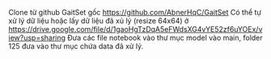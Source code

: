Clone từ github GaitSet gốc https://github.com/AbnerHqC/GaitSet
Có thể tự xử lý dữ liệu hoặc lấy dữ liệu đã xủ lý (resize 64x64) ở https://drive.google.com/file/d/1gaoHgTzDqA5eFWdsXG4vYE52zf6uYOEx/view?usp=sharing
Đưa các file notebook vào thư mục model vào main, folder 125 đưa vào thư mục chứa data đã xử lý.
